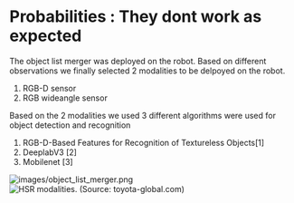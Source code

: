 # Probabilities : They dont work as expected

The object list merger was deployed on the robot. Based on different observations we finally selected 2 modalities to be delpoyed 
on the robot.
1. RGB-D sensor
2. RGB wideangle sensor

Based on the 2 modalities we used 3 different algorithms were used for object detection and recognition
1. RGB-D-Based Features for Recognition of Textureless Objects[1]
2. DeeplabV3 [2]
3. Mobilenet [3]

![images/object_list_merger.png](./images/objec_list_merger.png)
![HSR modalities. (Source: toyota-global.com)](./images/hsr.jpg)
